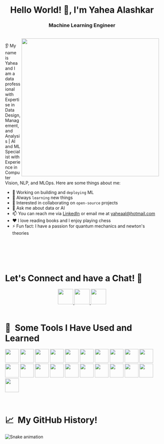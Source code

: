 <h1 align="center">Hello World! 👋, I'm Yahea Alashkar</h1>

<h3 align="center">Machine Learning Engineer</h3>  
<br />

<img align="right" src="https://uploads-ssl.webflow.com/5c19100c2b50073e6ee69da1/60d35967a853a1b14851703b_All%20the%20data%20(1).gif" width=450px hight=300px/>

👂 My name is Yahea and I am a data professional with Expertise in Data Design, Management, and Analysis | AI and ML Specialist with Experience in Computer Vision, NLP, and MLOps. Here are some things about me:
* 🔭 Working on building and `deploying` ML
* 🌱 Always `learning` new things
* 🤝 Interested in collaborating on `open-source` projects
* 💬 Ask me about data or AI
* 📫  You can reach me via [LinkedIn](https://www.linkedin.com/in/yahea-alashkar/) or email me at yaheaal@hotmail.com
* ❤️ I love reading books and I enjoy playing chess
* ⚡ Fun fact: I have a passion for quantum mechanics and newton's theories
<br />
<br />
<br />
<br />


<h1>
  Let's Connect and have a Chat! 💬
</h1>

<p align="center">
<a href="https://www.kaggle.com/yaheaal">
  <img height="50" src="https://cdn3.iconfinder.com/data/icons/logos-and-brands-adobe/512/189_Kaggle-512.png"/>
</a>
<a href="https://www.linkedin.com/in/yahea-alashkar/">
  <img height="50" src="https://user-images.githubusercontent.com/46517096/166973395-19676cd8-f8ec-4abf-83ff-da8243505b82.png"/>
</a>
<a href="mailto:yaheaal@hotmail.com">
  <img height="50" src="https://techcommunity.microsoft.com/t5/image/serverpage/image-id/172206i70472167E79B9D0F/image-size/large?v=v2&px=999"/>
</a>

<br />
<br />

<h1> 🚀 &nbsp;Some Tools I Have Used and Learned</h1>
<p align="left">
<img src="https://cdn.jsdelivr.net/gh/devicons/devicon/icons/python/python-original.svg"  width="45" height="45"/>
<img src="https://cdn.jsdelivr.net/gh/devicons/devicon/icons/mysql/mysql-original-wordmark.svg" width="45" height="45"/>
<img src="https://cdn.jsdelivr.net/gh/devicons/devicon/icons/postgresql/postgresql-original-wordmark.svg"  width="45" height="45"/>
<img src="https://cdn.jsdelivr.net/gh/devicons/devicon/icons/mongodb/mongodb-original-wordmark.svg" width="45" height="45"/>
<img src="https://cdn.jsdelivr.net/gh/devicons/devicon/icons/sqlite/sqlite-original-wordmark.svg" width="45" height="45"/>
<img src="https://cdn.jsdelivr.net/gh/devicons/devicon/icons/sqlalchemy/sqlalchemy-original.svg" width="45" height="45"/>
<img src="https://cdn.jsdelivr.net/gh/devicons/devicon/icons/pandas/pandas-original-wordmark.svg" width="45" height="45"/>
<img src="https://cdn.jsdelivr.net/gh/devicons/devicon/icons/numpy/numpy-original.svg" width="45" height="45"/>
<img src="https://cdn.jsdelivr.net/gh/devicons/devicon/icons/tensorflow/tensorflow-original.svg" width="45" height="45"/>
<img src="https://cdn.jsdelivr.net/gh/devicons/devicon/icons/pytorch/pytorch-original.svg" width="45" height="45"/>
<img src="https://cdn.jsdelivr.net/gh/devicons/devicon/icons/opencv/opencv-original-wordmark.svg" width="45" height="45"/>
<img src="https://cdn.jsdelivr.net/gh/devicons/devicon/icons/fastapi/fastapi-original.svg" width="45" height="45"/>
<img src="https://cdn.jsdelivr.net/gh/devicons/devicon/icons/docker/docker-original-wordmark.svg" width="45" height="45"/>
<img src="https://cdn.jsdelivr.net/gh/devicons/devicon/icons/kubernetes/kubernetes-plain-wordmark.svg" width="45" height="45"/>
<img src="https://cdn.jsdelivr.net/gh/devicons/devicon/icons/linux/linux-original.svg" width="45" height="45"/>
<img src="https://cdn.jsdelivr.net/gh/devicons/devicon/icons/pytest/pytest-original-wordmark.svg" width="45" height="45"/>
<img src="https://cdn.jsdelivr.net/gh/devicons/devicon/icons/git/git-original.svg" width="45" height="45"/>
<img src="https://cdn.jsdelivr.net/gh/devicons/devicon/icons/jenkins/jenkins-original.svg" width="45" height="45"/>
<img src="https://cdn.jsdelivr.net/gh/devicons/devicon/icons/prometheus/prometheus-original-wordmark.svg" width="45" height="45"/>
<img src="https://cdn.jsdelivr.net/gh/devicons/devicon/icons/slack/slack-original.svg" width="45" height="45"/>
<img src="https://cdn.jsdelivr.net/gh/devicons/devicon/icons/vscode/vscode-original.svg" width="45" height="45"/>
</p>

<br />

<h1> 📈 &nbsp;My GitHub History!</h1>

![Snake animation](https://github.com/yaheaal/yaheaal/blob/output/github-contribution-grid-snake.svg)
